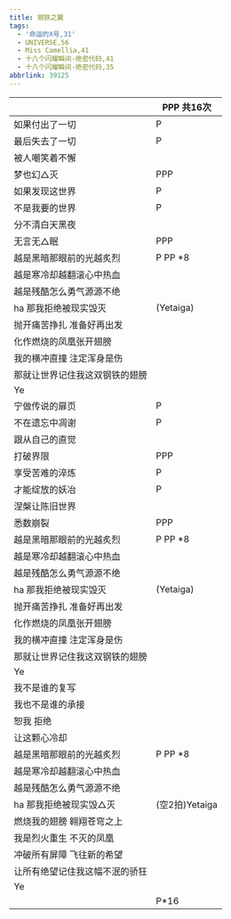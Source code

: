 ```yaml
---
title: 钢铁之翼
tags:
  - '命运的X号,31'
  - UNIVERSE,56
  - Miss Camellia,41
  - 十八个闪耀瞬间-绝密代码,41
  - 十八个闪耀瞬间-绝密代码,35
abbrlink: 39125
---
```

|      |PPP 共16次|
|--|--|
|如果付出了一切|P|
|最后失去了一切|P|
|被人嘲笑着不懈|      |
|梦也幻△灭|PPP|
|如果发现这世界|P|
|不是我要的世界|P|
|分不清白天黑夜|      |
|无言无△眠|PPP|
|越是黑暗那眼前的光越炙烈|P PP *8|
|越是寒冷却越翻滚心中热血|      |
|越是残酷怎么勇气源源不绝|      |
|ha 那我拒绝被现实毁灭|(Yetaiga)|
|抛开痛苦挣扎 准备好再出发|      |
|化作燃烧的凤凰张开翅膀|      |
|我的横冲直撞 注定浑身是伤|      |
|那就让世界记住我这双钢铁的翅膀|      |
|Ye|      |
|宁做传说的扉页|P|
|不在遗忘中凋谢|P|
|跟从自己的直觉|      |
|打破界限|PPP|
|享受苦难的淬炼|P|
|才能绽放的妖冶|P|
|涅槃让陈旧世界|      |
|悉数崩裂|PPP|
|越是黑暗那眼前的光越炙烈|P PP *8|
|越是寒冷却越翻滚心中热血|      |
|越是残酷怎么勇气源源不绝|      |
|ha 那我拒绝被现实毁灭|(Yetaiga)|
|抛开痛苦挣扎 准备好再出发|      |
|化作燃烧的凤凰张开翅膀|      |
|我的横冲直撞 注定浑身是伤|      |
|那就让世界记住我这双钢铁的翅膀|      |
|Ye|      |
|我不是谁的复写|      |
|我也不是谁的承接|      |
|恕我 拒绝|      |
|让这颗心冷却|      |
|越是黑暗那眼前的光越炙烈|P PP *8|
|越是寒冷却越翻滚心中热血|      |
|越是残酷怎么勇气源源不绝|      |
|ha 那我拒绝被现实毁△灭|(空2拍)Yetaiga|
|燃烧我的翅膀 翱翔苍穹之上|      |
|我是烈火重生 不灭的凤凰|      |
|冲破所有屏障 飞往新的希望|      |
|让所有绝望记住我这幅不泯的骄狂|      |
|Ye|      |
|      |P*16|